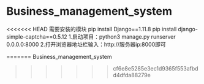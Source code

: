 # Business_management_system
<<<<<<< HEAD
需要安装的模块
pip install Django==1.11.8
pip install django-simple-captcha==0.5.12
1.启动项目：python3 manage.py runserver 0.0.0.0:8000
2.打开浏览器地址栏输入：http://服务器ip:8000即可

=======
Business_management_system
>>>>>>> cf6e8e5285e3ec1d9365f553afbdd4dfda88279e
